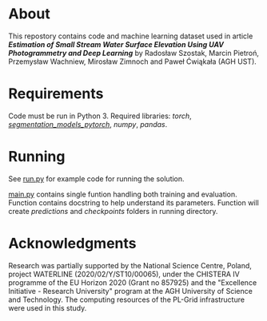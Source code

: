 # About
This repostory contains code and machine learning dataset used in article ***Estimation of Small Stream Water Surface Elevation Using UAV Photogrammetry and Deep Learning*** by Radosław Szostak, Marcin Pietroń, Przemysław Wachniew, Mirosław Zimnoch and Paweł Ćwiąkała (AGH UST).

# Requirements
Code must be run in Python 3. Required libraries: *torch*, [*segmentation_models_pytorch*](https://github.com/qubvel/segmentation_models.pytorch), *numpy*, *pandas*.

# Running
See [run.py](https://github.com/radekszostak/stream-wse-uav-ml/blob/master/run.py) for example code for running the solution.

[main.py](https://github.com/radekszostak/stream-wse-uav-ml/blob/master/main.py) contains single funtion handling both training and evaluation. Function contains docstring to help understand its parameters. Function will create *predictions* and *checkpoints* folders in running directory.

# Acknowledgments
Research was partially supported by the National Science Centre, Poland, project WATERLINE (2020/02/Y/ST10/00065), under the CHISTERA IV programme of the EU Horizon 2020 (Grant no 857925) and the "Excellence Initiative - Research University" program at the AGH University of Science and Technology. The computing resources of the PL-Grid infrastructure were used in this study.
